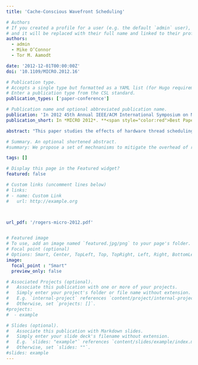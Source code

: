 ```yaml
---
title: 'Cache-Conscious Wavefront Scheduling'

# Authors
# If you created a profile for a user (e.g. the default `admin` user), write the username (folder name) here
# and it will be replaced with their full name and linked to their profile.
authors:
  - admin
  - Mike O’Connor
  - Tor M. Aamodt

date: '2012-12-01T00:00:00Z'
doi: '10.1109/MICRO.2012.16'

# Publication type.
# Accepts a single type but formatted as a YAML list (for Hugo requirements).
# Enter a publication type from the CSL standard.
publication_types: ['paper-conference']

# Publication name and optional abbreviated publication name.
publication: 'In 2012 45th Annual IEEE/ACM International Symposium on Microarchitecture (MICRO)'
publication_short: In *MICRO 2012*. **<span style="color:red">Best Paper Nominee. Top Picks. CACM Research Highlight.</span>**

abstract: "This paper studies the effects of hardware thread scheduling on cache management in GPUs. We propose Cache-Conscious Wave front Scheduling (CCWS), an adaptive hardware mechanism that makes use of a novel intra-wave front locality detector to capture locality that is lost by other schedulers due to excessive contention for cache capacity. In contrast to improvements in the replacement policy that can better tolerate difficult access patterns, CCWS shapes the access pattern to avoid thrashing the shared L1. We show that CCWS can outperform any replacement scheme by evaluating against the Belady-optimal policy. Our evaluation demonstrates that cache efficiency and preservation of intra-wave front locality become more important as GPU computing expands beyond use in high performance computing. At an estimated cost of 0.17% total chip area, CCWS reduces the number of threads actively issued on a core when appropriate. This leads to an average 25% fewer L1 data cache misses which results in a harmonic mean 24% performance improvement over previously proposed scheduling policies across a diverse selection of cache-sensitive workloads."

# Summary. An optional shortened abstract.
#summary: We propose a set of mechnanisms to mitigate the overhead of runtime virtual function calls on GPUs.

tags: []

# Display this page in the Featured widget?
featured: false

# Custom links (uncomment lines below)
# links:
# - name: Custom Link
#   url: http://example.org



url_pdf: '/rogers-micro-2012.pdf'


# Featured image
# To use, add an image named `featured.jpg/png` to your page's folder.
# Focal point (optional)
# Options: Smart, Center, TopLeft, Top, TopRight, Left, Right, BottomLeft, Bottom, BottomRight
image:
  focal_point : "Smart"
  preview_only: false

# Associated Projects (optional).
#   Associate this publication with one or more of your projects.
#   Simply enter your project's folder or file name without extension.
#   E.g. `internal-project` references `content/project/internal-project/index.md`.
#   Otherwise, set `projects: []`.
#projects:
#  - example

# Slides (optional).
#   Associate this publication with Markdown slides.
#   Simply enter your slide deck's filename without extension.
#   E.g. `slides: "example"` references `content/slides/example/index.md`.
#   Otherwise, set `slides: ""`.
#slides: example
---
```

